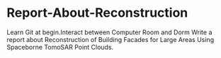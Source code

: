 # Report-About-Reconstruction
Learn Git at begin.Interact between Computer Room and Dorm
Write a report about Reconstruction of Building Facades for Large Areas Using Spaceborne TomoSAR Point Clouds.

